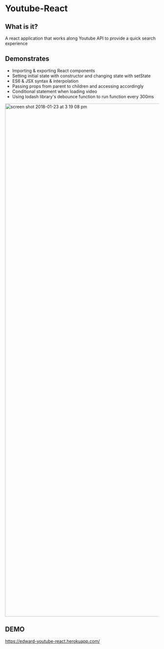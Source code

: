 # Youtube-React #

## What is it? ##

A react application that works along Youtube API to provide a quick search experience

## Demonstrates ##

* Importing & exporting React components
* Setting initial state with constructor and changing state with setState
* ES6 & JSX syntax & interpolation
* Passing props from parent to children and accessing accordingly
* Conditional statement when loading video
* Using lodash library's debounce function to run function every 300ms

<img width="1680" alt="screen shot 2018-01-23 at 3 19 08 pm" src="https://user-images.githubusercontent.com/20784807/35298661-e0256a0a-0050-11e8-8c50-c79f860a9346.png">


## DEMO ##

https://edward-youtube-react.herokuapp.com/
